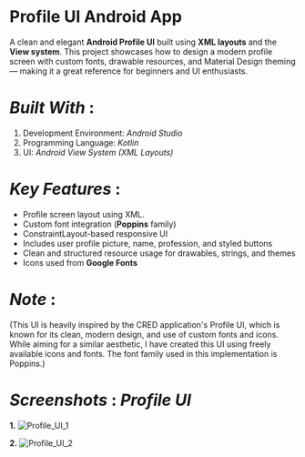 
# Profile UI Android App

A clean and elegant **Android Profile UI** built using **XML layouts** and the **View system**. This project showcases how to design a modern profile screen with custom fonts, drawable resources, and Material Design theming — making it a great reference for beginners and UI enthusiasts.



# *Built With* :

1. Development Environment: *Android Studio*
2. Programming Language: *Kotlin*
3. UI: *Android View System (XML Layouts)*
# *Key Features* :

- Profile screen layout using XML.
- Custom font integration (**Poppins** family)
- ConstraintLayout-based responsive UI
- Includes user profile picture, name, profession, and styled buttons
- Clean and structured resource usage for drawables, strings, and themes
- Icons used from **Google Fonts**




# *Note* :

(This UI is heavily inspired by the CRED application's Profile UI, which is known for its clean, modern design, and use of custom fonts and icons. While aiming for a similar aesthetic, I have created this UI using freely available icons and fonts.  The font family used in this implementation is Poppins.)
# *Screenshots* : *Profile UI*

**1.**
![Profile_UI_1](https://github.com/user-attachments/assets/2e65e332-6889-41be-a816-459b1b1a144d)

**2.**
![Profile_UI_2](https://github.com/user-attachments/assets/bb4aaa42-5afb-44d8-b6f0-efab4890e096)

